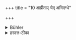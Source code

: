+++
title = "10 आप्रीतञ् चेद् अभिदग्धे"

+++

<details><summary>Bühler</summary>

10. (If he can get) a used vessel (only, he shall eat from it), after having heated it thoroughly.
</details>

<details><summary>हरदत्त-टीका</summary>

## सूत्रम्
आप्रीतं चेदभिदग्धे ॥ १० ॥  
### टिप्पनी
आप्रीतमेव चेल्लभ्यते, तदाऽग्निनाऽभितो दग्ध्वा तत्र भोक्तव्यम् ॥
</details>
